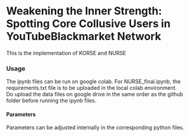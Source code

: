 # Weakening the Inner Strength: Spotting Core Collusive Users in YouTubeBlackmarket Network

This is the implementation of KORSE and NURSE


### Usage

The ipynb files can be run on google colab. For NURSE_final.ipynb, the requirements.txt file is to be uploaded in the local colab environment. <br>
Do upload the data files on google drive in the same order as the github folder before running the ipynb files. <br>


#### Parameters

Parameters can be adjusted internally in the corresponding python files.
